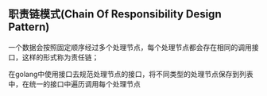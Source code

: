 ## 职责链模式(Chain Of Responsibility Design Pattern)

一个数据会按照固定顺序经过多个处理节点，每个处理节点都会存在相同的调用接口，这样的形式称为责任链；

在golang中使用接口去规范处理节点的接口，将不同类型的处理节点保存到列表中，在统一的接口中遍历调用每个处理节点